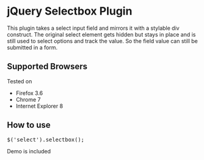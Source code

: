 # jQuery Selectbox Plugin

This plugin takes a select input field and mirrors it with a stylable div construct. The original select element gets hidden but stays in place and is still used to select options and track the value. So the field value can still be submitted in a form. 

## Supported Browsers

Tested on
 - Firefox 3.6
 - Chrome 7
 - Internet Explorer 8

## How to use

<pre>$('select').selectbox();</pre>

Demo is included
